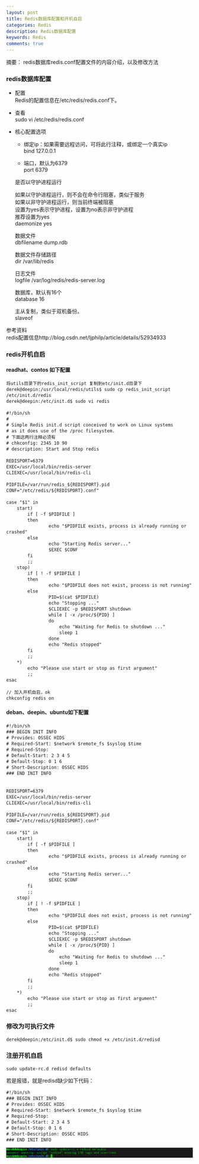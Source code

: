 ```yaml
---
layout: post
title: Redis数据库配置和开机自启
categories: Redis
description: Redis数据库配置
keywords: Redis
comments: true
---
```


摘要： redis数据库redis.conf配置文件的内容介绍，以及修改方法

### redis数据库配置

- 配置  
    Redis的配置信息在/etc/redis/redis.conf下。
- 查看  
    sudo vi /etc/redis/redis.conf

- 核心配置选项  
    - 绑定ip：如果需要远程访问，可将此⾏注释，或绑定⼀个真实ip  
        bind 127.0.0.1
    
    - 端⼝，默认为6379  
        port 6379
    
    是否以守护进程运⾏

    如果以守护进程运⾏，则不会在命令⾏阻塞，类似于服务  
    如果以⾮守护进程运⾏，则当前终端被阻塞  
    设置为yes表示守护进程，设置为no表示⾮守护进程  
    推荐设置为yes  
    daemonize yes
    
    数据⽂件  
    dbfilename dump.rdb
    
    数据⽂件存储路径  
    dir /var/lib/redis
    
    ⽇志⽂件  
    logfile /var/log/redis/redis-server.log
    
    数据库，默认有16个  
    database 16  
    
    主从复制，类似于双机备份。  
    slaveof  

参考资料  
redis配置信息http://blog.csdn.net/ljphilp/article/details/52934933

### redis开机自启

#### readhat、contos 如下配置
```oracle
将utils目录下的redis_init_script 复制到etc/init.d目录下
derek@deepin:/usr/local/redis/utils$ sudo cp redis_init_script /etc/init.d/redis
derek@deepin:/etc/init.d$ sudo vi redis 

#!/bin/sh
#
# Simple Redis init.d script conceived to work on Linux systems
# as it does use of the /proc filesystem.
# 下面这两行注释必须有
# chkconfig: 2345 10 90  
# description: Start and Stop redis   

REDISPORT=6379
EXEC=/usr/local/bin/redis-server
CLIEXEC=/usr/local/bin/redis-cli

PIDFILE=/var/run/redis_${REDISPORT}.pid
CONF="/etc/redis/${REDISPORT}.conf"

case "$1" in
    start)
        if [ -f $PIDFILE ]
        then
                echo "$PIDFILE exists, process is already running or crashed"
        else
                echo "Starting Redis server..."
                $EXEC $CONF
        fi
        ;;
    stop)
        if [ ! -f $PIDFILE ]
        then
                echo "$PIDFILE does not exist, process is not running"
        else
                PID=$(cat $PIDFILE)
                echo "Stopping ..."
                $CLIEXEC -p $REDISPORT shutdown
                while [ -x /proc/${PID} ]
                do
                    echo "Waiting for Redis to shutdown ..."
                    sleep 1
                done
                echo "Redis stopped"
        fi
        ;;
    *)
        echo "Please use start or stop as first argument"
        ;;
esac

// 加入开机自启，ok
chkconfig redis on
```




#### deban、deepin、ubuntu如下配置  

```oracle
#!/bin/sh
### BEGIN INIT INFO
# Provides: OSSEC HIDS
# Required-Start: $network $remote_fs $syslog $time
# Required-Stop:
# Default-Start: 2 3 4 5
# Default-Stop: 0 1 6
# Short-Description: OSSEC HIDS
### END INIT INFO


REDISPORT=6379
EXEC=/usr/local/bin/redis-server
CLIEXEC=/usr/local/bin/redis-cli

PIDFILE=/var/run/redis_${REDISPORT}.pid
CONF="/etc/redis/${REDISPORT}.conf"

case "$1" in
    start)
        if [ -f $PIDFILE ]
        then
                echo "$PIDFILE exists, process is already running or crashed"
        else
                echo "Starting Redis server..."
                $EXEC $CONF
        fi
        ;;
    stop)
        if [ ! -f $PIDFILE ]
        then
                echo "$PIDFILE does not exist, process is not running"
        else
                PID=$(cat $PIDFILE)
                echo "Stopping ..."
                $CLIEXEC -p $REDISPORT shutdown
                while [ -x /proc/${PID} ]
                do
                    echo "Waiting for Redis to shutdown ..."
                    sleep 1
                done
                echo "Redis stopped"
        fi
        ;;
    *)
        echo "Please use start or stop as first argument"
        ;;
esac

```
### 修改为可执行文件  

```oracle
derek@deepin:/etc/init.d$ sudo chmod +x /etc/init.d/redisd
```

### 注册开机自启  

```oracle
sudo update-rc.d redisd defaults
```
若是报错，就是redisd缺少如下代码：  

```oracle
#!/bin/sh
### BEGIN INIT INFO
# Provides: OSSEC HIDS
# Required-Start: $network $remote_fs $syslog $time
# Required-Stop:
# Default-Start: 2 3 4 5
# Default-Stop: 0 1 6
# Short-Description: OSSEC HIDS
### END INIT INFO
```
![redis](/images/redis/redis_start.png)


